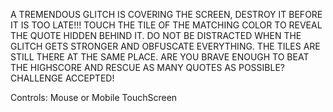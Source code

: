 A TREMENDOUS GLITCH IS COVERING THE SCREEN,
DESTROY IT BEFORE IT IS TOO LATE!!!
TOUCH THE TILE OF THE MATCHING COLOR
TO REVEAL THE QUOTE HIDDEN BEHIND IT.
DO NOT BE DISTRACTED WHEN THE GLITCH GETS STRONGER
AND OBFUSCATE EVERYTHING.
THE TILES ARE STILL THERE AT THE SAME PLACE.
ARE YOU BRAVE ENOUGH TO BEAT THE HIGHSCORE
AND RESCUE AS MANY QUOTES AS POSSIBLE?
CHALLENGE ACCEPTED!

Controls: Mouse or Mobile TouchScreen